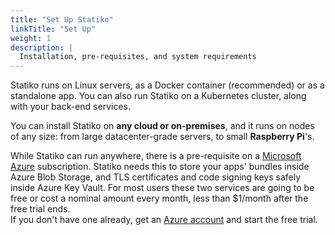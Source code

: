 ```yaml
---
title: "Set Up Statiko"
linkTitle: "Set Up"
weight: 1
description: |
  Installation, pre-requisites, and system requirements
---
```


Statiko runs on Linux servers, as a Docker container (recommended) or as a standalone app. You can also run Statiko on a Kubernetes cluster, along with your back-end services.

You can install Statiko on **any cloud or on-premises**, and it runs on nodes of any size: from large datacenter-grade servers, to small **Raspberry Pi**'s.

While Statiko can run anywhere, there is a pre-requisite on a [Microsoft Azure](https://azure.com) subscription. Statiko needs this to store your apps' bundles inside Azure Blob Storage, and TLS certificates and code signing keys safely inside Azure Key Vault. For most users these two services are going to be free or cost a nominal amount every month, less than $1/month after the free trial ends. <br/>
If you don't have one already, get an [Azure account](https://azure.com/free) and start the free trial.
